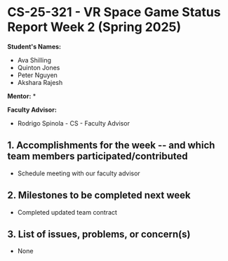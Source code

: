 # CS-25-321 - VR Space Game Status Report Week 2 (Spring 2025)

**Student's Names:**

* Ava Shilling
* Quinton Jones
* Peter Nguyen
* Akshara Rajesh

**Mentor:**
* 

**Faculty Advisor:**
* Rodrigo Spinola - CS - Faculty Advisor

## 1. Accomplishments for the week -- and which team members participated/contributed

* Schedule meeting with our faculty advisor

## 2. Milestones to be completed next week

* Completed updated team contract 

## 3. List of issues, problems, or concern(s)
* None
